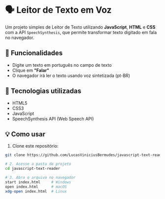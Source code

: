 # 🗣️ Leitor de Texto em Voz

Um projeto simples de Leitor de Texto utilizando **JavaScript**, **HTML** e **CSS** com a API `SpeechSynthesis`, que permite transformar texto digitado em fala no navegador.

## 🚀 Funcionalidades

- Digite um texto em português no campo de texto
- Clique em **"Falar"**
- O navegador irá ler o texto usando voz sintetizada (pt-BR)


## 🧠 Tecnologias utilizadas

- HTML5
- CSS3
- JavaScript
- SpeechSynthesis API (Web Speech API)

## 💡 Como usar

1. Clone este repositório:
```bash
git clone https://github.com/LucasViniciusBermudes/javascript-text-reader.git

# 2. Acesse a pasta do projeto
cd javascript-text-reader

# 3. Abra o arquivo no navegador
start index.html     # Windows
open index.html      # macOS
xdg-open index.html  # Linux
